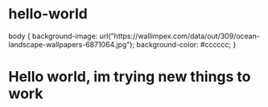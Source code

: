 # hello-world
<html>
  body {
 background-image: url("https://wallimpex.com/data/out/309/ocean-landscape-wallpapers-6871064.jpg");
 background-color: #cccccc;
}
<h1>Hello world, im trying new things to work</h1>
<div background-image:"";></>
</html>
